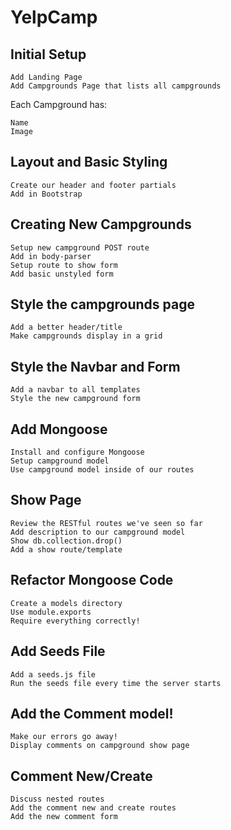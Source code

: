 # YelpCamp

## Initial Setup

    Add Landing Page
    Add Campgrounds Page that lists all campgrounds

Each Campground has:

    Name
    Image

## Layout and Basic Styling

    Create our header and footer partials
    Add in Bootstrap

## Creating New Campgrounds

    Setup new campground POST route
    Add in body-parser
    Setup route to show form
    Add basic unstyled form

## Style the campgrounds page

    Add a better header/title
    Make campgrounds display in a grid

## Style the Navbar and Form

    Add a navbar to all templates
    Style the new campground form

## Add Mongoose

    Install and configure Mongoose
    Setup campground model
    Use campground model inside of our routes

## Show Page

    Review the RESTful routes we've seen so far
    Add description to our campground model
    Show db.collection.drop()
    Add a show route/template

## Refactor Mongoose Code

    Create a models directory
    Use module.exports
    Require everything correctly!
    
## Add Seeds File

    Add a seeds.js file
    Run the seeds file every time the server starts

## Add the Comment model!

    Make our errors go away!
    Display comments on campground show page

## Comment New/Create

    Discuss nested routes
    Add the comment new and create routes
    Add the new comment form


